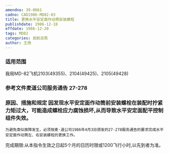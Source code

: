 ```yaml
---
amendno: 39-0061  
cadno: CAD1986-MD82-03  
title: 更换水平安定面作动筒安装螺栓  
publishdate: 1986-12-18  
effdate: 1986-12-20  
tags: MD82  
categories: 民航总局  
author: 王扬  
---
```

  
### 适用范围  
我局MD-82飞机2103(49355)、2104(49425)、2105(49428)  
  
<!--more-->  
### 参考文件麦道公司服务通告 27-278  
  
### 原因、措施和规定 因发现水平安定面作动筒前安装螺栓在装配时拧紧力矩过大，可能造成螺栓应力腐蚀损坏,从而导致水平安定面配平控制组件失效。  
    为避免类似故障发生，必须按麦·道公司1986年4月3日颁发的27-278服务通告的要求完成水平安定面作动筒左、右安装螺栓的更换工作。  
完成期限:从本指令生效之日起5个月的日历时限或1200飞行小时,以先到者为准。  
